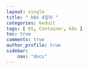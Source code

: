 ```yaml
---
layout: single
title: " k8s 4일차 "
categories: keduit
tags: [ OS, Container, k8s ]
toc: true 
comments: true
author_profile: true
sidebar:
    nav: "docs"
---
```


